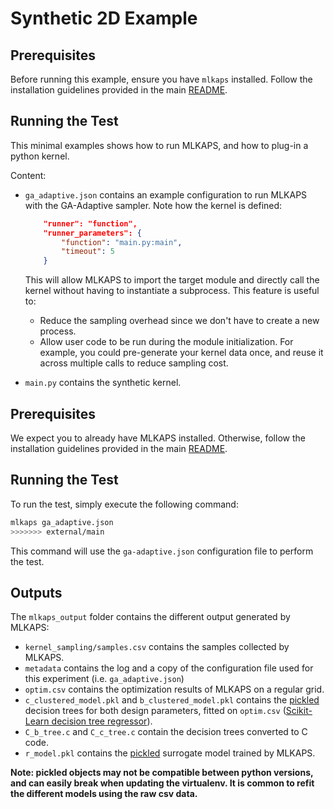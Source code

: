 # Synthetic 2D Example

## Prerequisites

Before running this example, ensure you have `mlkaps` installed. Follow the installation guidelines provided in the main [README](../../README.md).

## Running the Test

This minimal examples shows how to run MLKAPS, and how to plug-in a python kernel.

Content:
- `ga_adaptive.json` contains an example configuration to run MLKAPS with the GA-Adaptive sampler.
    Note how the kernel is defined:
    ```json
        "runner": "function",
        "runner_parameters": {
            "function": "main.py:main",
            "timeout": 5
        }
    ```
    This will allow MLKAPS to import the target module and directly call the kernel without having to instantiate a subprocess.
    This feature is useful to:
    - Reduce the sampling overhead since we don't have to create a new process.
    - Allow user code to be run during the module initialization. For example, you could pre-generate your kernel data once, and reuse it across multiple calls to reduce sampling cost.

- `main.py` contains the synthetic kernel.

## Prerequisites

We expect you to already have MLKAPS installed. Otherwise, follow the installation guidelines provided in the main [README](../../README.md).

## Running the Test

To run the test, simply execute the following command:

```sh
mlkaps ga_adaptive.json
>>>>>>> external/main
```

This command will use the `ga-adaptive.json` configuration file to perform the test.

## Outputs

The `mlkaps_output` folder contains the different output generated by MLKAPS:
- `kernel_sampling/samples.csv` contains the samples collected by MLKAPS.
- `metadata` contains the log and a copy of the configuration file used for this experiment (i.e. `ga_adaptive.json`)
- `optim.csv` contains the optimization results of MLKAPS on a regular grid.
- `c_clustered_model.pkl` and `b_clustered_model.pkl` contains the [pickled](https://docs.python.org/3/library/pickle.html) decision trees for both design parameters, fitted on `optim.csv` ([Scikit-Learn decision tree regressor](https://scikit-learn.org/stable/modules/generated/sklearn.tree.DecisionTreeRegressor.html)).
- `C_b_tree.c` and `C_c_tree.c` contain the decision trees converted to C code.
- `r_model.pkl` contains the [pickled](https://docs.python.org/3/library/pickle.html) surrogate model trained by MLKAPS.

**Note: pickled objects may not be compatible between python versions, and can easily break when updating the virtualenv. It is common to refit the different models using the raw csv data.**
